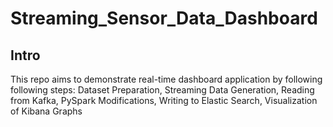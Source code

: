 # Streaming_Sensor_Data_Dashboard
## Intro
This repo aims to demonstrate real-time dashboard application by following following steps:
Dataset Preparation, Streaming Data Generation, Reading from Kafka, PySpark Modifications, Writing to Elastic Search, Visualization of Kibana Graphs
